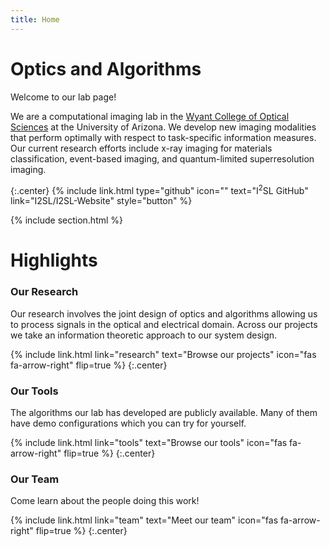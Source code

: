 ```yaml
---
title: Home
---
```


# Optics and Algorithms

Welcome to our lab page!

We are a computational imaging lab in the [Wyant College of Optical Sciences](https://www.optics.arizona.edu/) at the University of Arizona. We develop new imaging modalities that perform optimally with respect to task-specific information measures. Our current research efforts include x-ray imaging for materials classification, event-based imaging, and quantum-limited superresolution imaging.

{:.center}
{%
  include link.html
  type="github"
  icon=""
  text="I<sup>2</sup>SL GitHub"
  link="I2SL/I2SL-Website"
  style="button"
%}


{%  include section.html %}

# Highlights


### Our Research

Our research involves the joint design of optics and algorithms allowing us to process signals in the optical and electrical domain.
Across our projects we take an information theoretic approach to our system design.

{%
  include link.html
  link="research"
  text="Browse our projects"
  icon="fas fa-arrow-right"
  flip=true
%}
{:.center}

### Our Tools

The algorithms our lab has developed are publicly available. Many of them have demo configurations which you can try for yourself.

{%
  include link.html
  link="tools"
  text="Browse our tools"
  icon="fas fa-arrow-right"
  flip=true
%}
{:.center}


### Our Team

Come learn about the people doing this work!

{%
  include link.html
  link="team"
  text="Meet our team"
  icon="fas fa-arrow-right"
  flip=true
%}
{:.center}
